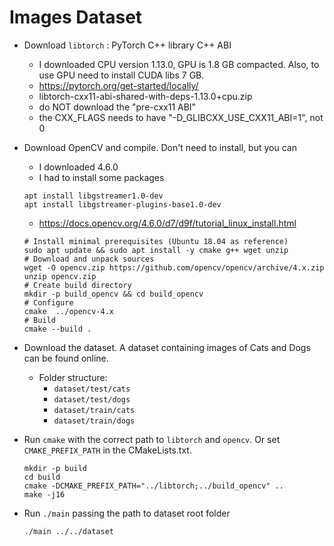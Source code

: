 # Images Dataset


- Download `libtorch` : PyTorch C++ library C++ ABI  
    - I downloaded CPU version 1.13.0, GPU is 1.8 GB compacted. Also, to use GPU need to install CUDA libs 7 GB.  
    - https://pytorch.org/get-started/locally/  
    - libtorch-cxx11-abi-shared-with-deps-1.13.0+cpu.zip  
    - do NOT download the "pre-cxx11 ABI"  
    - the CXX_FLAGS needs to have "-D_GLIBCXX_USE_CXX11_ABI=1", not 0  
- Download OpenCV and compile. Don't need to install, but you can  
    - I downloaded 4.6.0  
    - I had to install some packages  

    ```shell
    apt install libgstreamer1.0-dev
    apt install libgstreamer-plugins-base1.0-dev
    ```
    - https://docs.opencv.org/4.6.0/d7/d9f/tutorial_linux_install.html  
    ```shell
    # Install minimal prerequisites (Ubuntu 18.04 as reference)
    sudo apt update && sudo apt install -y cmake g++ wget unzip
    # Download and unpack sources
    wget -O opencv.zip https://github.com/opencv/opencv/archive/4.x.zip
    unzip opencv.zip
    # Create build directory
    mkdir -p build_opencv && cd build_opencv
    # Configure
    cmake  ../opencv-4.x
    # Build
    cmake --build .
    ```
- Download the dataset. A dataset containing images of Cats and Dogs can be found online.
    - Folder structure:
        - `dataset/test/cats`
        - `dataset/test/dogs`
        - `dataset/train/cats`
        - `dataset/train/dogs`
- Run `cmake` with the correct path to `libtorch` and `opencv`. Or set `CMAKE_PREFIX_PATH` in the CMakeLists.txt.

    ```shell
    mkdir -p build
    cd build
    cmake -DCMAKE_PREFIX_PATH="../libtorch;../build_opencv" ..
    make -j16
    ```
- Run `./main` passing the path to dataset root folder  

    ```shell
    ./main ../../dataset
    ```